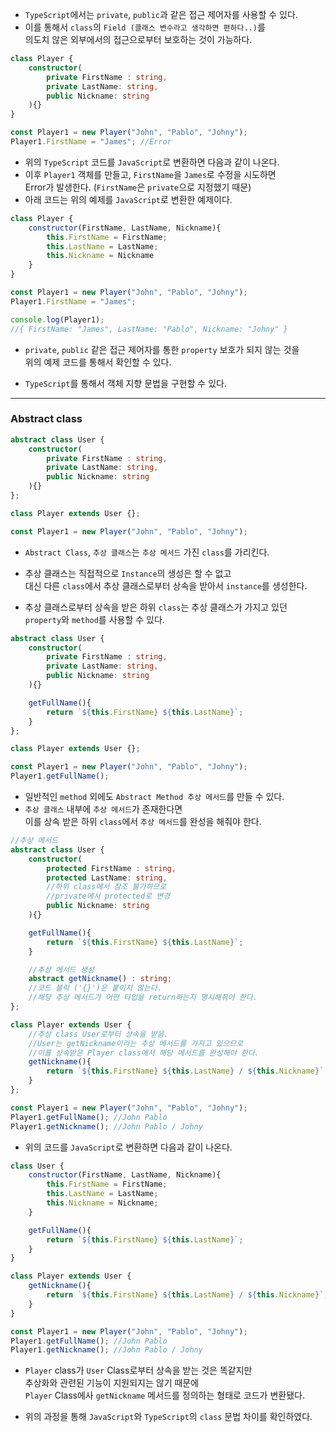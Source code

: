 
- `TypeScript`에서는 `private`, `public`과 같은 접근 제어자를 사용할 수 있다.
- 이를 통해서 `class`의 `Field (클래스 변수라고 생각하면 편하다..)`를 <br/>
	의도치 않은 외부에서의 접근으로부터 보호하는 것이 가능하다.

``` ts
class Player {
	constructor(
		private FirstName : string,
		private LastName: string,
		public Nickname: string
	){}
}

const Player1 = new Player("John", "Pablo", "Johny");
Player1.FirstName = "James"; //Error
```

- 위의 `TypeScript` 코드를 `JavaScript`로 변환하면 다음과 같이 나온다.
- 이후 `Player1` 객체를 만들고, `FirstName`을 `James`로 수정을 시도하면 <br/>
	Error가 발생한다. (`FirstName`은 `private`으로 지정했기 때문)
- 아래 코드는 위의 예제를 `JavaScript`로 변환한 예제이다.

``` js
class Player {
	constructor(FirstName, LastName, Nickname){
		this.FirstName = FirstName;
		this.LastName = LastName;
		this.Nickname = Nickname
	}
}

const Player1 = new Player("John", "Pablo", "Johny");
Player1.FirstName = "James";

console.log(Player1);
//{ FirstName: "James", LastName: "Pablo", Nickname: "Johny" }
```

- `private`, `public` 같은 접근 제어자를 통한 `property` 보호가 되지 않는 것을  <br/>
	위의 예제 코드를 통해서 확인할 수 있다.

-  `TypeScript`를 통해서 객체 지향 문법을 구현할 수 있다.

---

### Abstract class

``` ts
abstract class User {
	constructor(
		private FirstName : string,
		private LastName: string,
		public Nickname: string
	){}
};

class Player extends User {};

const Player1 = new Player("John", "Pablo", "Johny");
```

- `Abstract Class`, `추상 클래스`는 `추상 메서드` 가진 `class`를 가리킨다.
- 추상 클래스는 직접적으로 `Instance`의 생성은 할 수 없고 <br/>
	대신 다른 `class`에서 추상 클래스로부터 상속을 받아서 `instance`를 생성한다.

- 추상 클래스로부터 상속을 받은 하위 `class`는 추상 클래스가 가지고 있던 <br/>
	`property`와 `method`를 사용할 수 있다.

``` ts
abstract class User {
	constructor(
		private FirstName : string,
		private LastName: string,
		public Nickname: string
	){}

	getFullName(){
		return `${this.FirstName} ${this.LastName}`;
	}
};

class Player extends User {};

const Player1 = new Player("John", "Pablo", "Johny");
Player1.getFullName();
```

- 일반적인 `method` 외에도 `Abstract Method 추상 메서드`를 만들 수 있다.
- `추상 클래스` 내부에 `추상 메서드`가 존재한다면 <br/>
	이를 상속 받은 하위 `class`에서 `추상 메서드`를 완성을 해줘야 한다.

``` ts
//추상 메서드
abstract class User {
	constructor(
		protected FirstName : string,
		protected LastName: string,
		//하위 class에서 참조 불가하므로
		//private에서 protected로 변경
		public Nickname: string
	){}

	getFullName(){
		return `${this.FirstName} ${this.LastName}`;
	}

	//추상 메서드 생성
	abstract getNickname() : string;
	//코드 블럭 ('{}')은 붙이지 않는다.
	//해당 추상 메서드가 어떤 타입을 return하는지 명시해줘야 한다.
};

class Player extends User {
	//추상 class User로부터 상속을 받음.
	//User는 getNickname이라는 추상 메서드를 가지고 있으므로
	//이를 상속받은 Player class에서 해당 메서드를 완성해야 한다.
	getNickname(){
		return `${this.FirstName} ${this.LastName} / ${this.Nickname}`
	}
};

const Player1 = new Player("John", "Pablo", "Johny");
Player1.getFullName(); //John Pablo
Player1.getNickname(); //John Pablo / Johny
```


- 위의 코드를 `JavaScript`로 변환하면 다음과 같이 나온다.

``` js
class User {
    constructor(FirstName, LastName, Nickname){
        this.FirstName = FirstName;
        this.LastName = LastName;
        this.Nickname = Nickname;
    }

    getFullName(){
        return `${this.FirstName} ${this.LastName}`;
    }
}

class Player extends User {
    getNickname(){
        return `${this.FirstName} ${this.LastName} / ${this.Nickname}`;
    }
}

const Player1 = new Player("John", "Pablo", "Johny");
Player1.getFullName(); //John Pablo
Player1.getNickname(); //John Pablo / Johny
```

- `Player` class가 `User` Class로부터 상속을 받는 것은 똑같지만 <br/>
	추상화와 관련된 기능이 지원되지는 않기 때문에 <br/>
	`Player` Class에사 `getNickname` 메서드를 정의하는 형태로 코드가 변환됐다.

- 위의 과정을 통해 `JavaScript`와 `TypeScript`의 `class` 문법 차이를 확인하였다.

